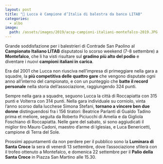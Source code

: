 ```yaml
---
layout: post
title: "🎯 Lucca è Campione d’Italia di balestra da banco LITAB"
categories:
  - albo
image:
  path: /assets/images/2019/acsp-campioni-italiani-montefalco-2019.JPG
---
```


Grande soddisfazione per i balestrieri di Contrade San Paolino al **Campionato
Italiano LITAB** disputatosi lo scorso weekend (7-8 settembre) a **Montefalco**,
che li ha visti risultare sul **gradino più alto del podio** e diventare i nuovi
**campioni italiani in carica**.

<!-- more -->

Era dal 2001 che Lucca non riusciva nell’impresa di primeggiare nella gara a
squadre, la **più competitiva delle quattro gare** che vengono disputate ogni
anno all’interno del campionato, e con un punteggio che **batte il record
personale** nella storia dell’associazione, raggiungendo 324 punti.

Sempre nella gara a squadre, seguono Lucca la città di Roccapiatta con 315 punti
e Volterra con 314 punti. Nella gara individuale su corniolo, vinta l’anno
scorso dalla lucchese Simona Stefani, **tornano a vincere ben due donne**
distinguendosi fra i 156 tiratori: Beatrice Parlanti di Gualdo Tadino prima et
meliore, seguita da Roberto Piciucchi di Amelia e da Gigliola Foschiano di
Roccapiatta. Nelle gare del sabato, si sono aggiudicati il miglior tiro Mauro
Cadoni, maestro d’arme di Iglesias, e Luca Benericetti, campione di Terra del
Sole.

Prossimi appuntamenti da non perdere per il pubblico sono la **Luminara di Santa
Croce** la sera di venerdì 13 settembre, dove l’associazione sfilerà con il
trofeo ottenuto a Montefalco, e domenica 22 settembre per il **Palio della Santa
Croce** in Piazza San Martino alle 15.30.

